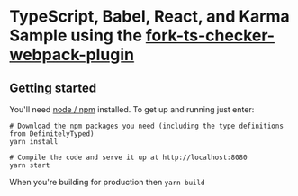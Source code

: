 # TypeScript, Babel, React, and Karma Sample using the [fork-ts-checker-webpack-plugin](https://github.com/Realytics/fork-ts-checker-webpack-plugin)

## Getting started

You'll need [node / npm](https://nodejs.org/) installed.  To get up and running just enter:

```
# Download the npm packages you need (including the type definitions from DefinitelyTyped)
yarn install

# Compile the code and serve it up at http://localhost:8080
yarn start
```

When you're building for production then `yarn build`